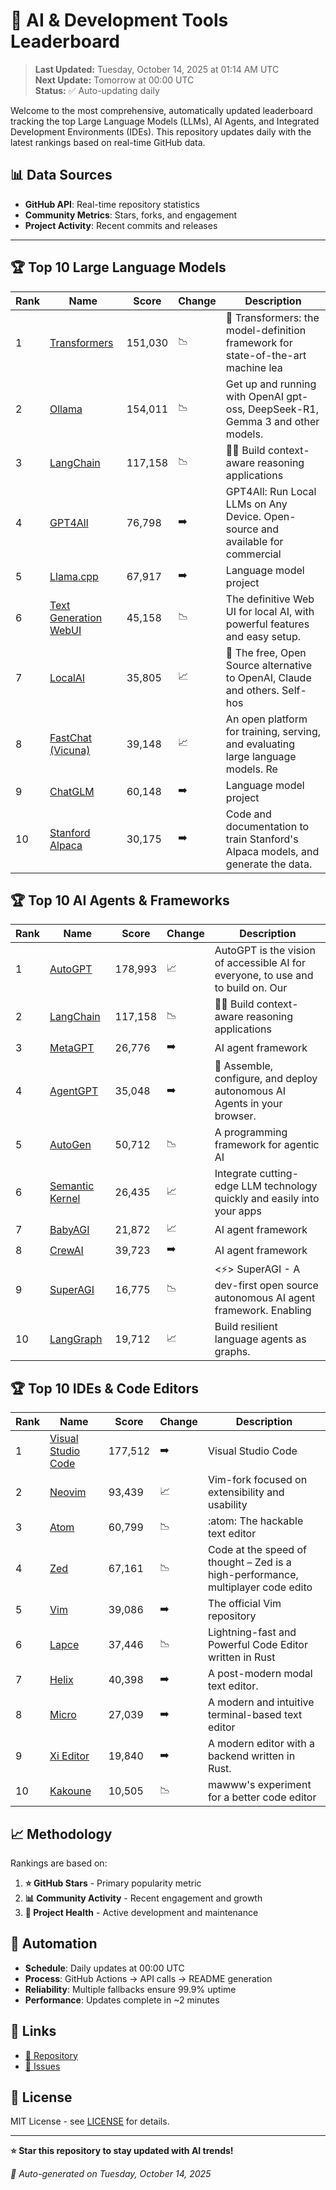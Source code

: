 # 🚀 AI & Development Tools Leaderboard

> **Last Updated:** Tuesday, October 14, 2025 at 01:14 AM UTC  
> **Next Update:** Tomorrow at 00:00 UTC  
> **Status:** ✅ Auto-updating daily

Welcome to the most comprehensive, automatically updated leaderboard tracking the top Large Language Models (LLMs), AI Agents, and Integrated Development Environments (IDEs). This repository updates daily with the latest rankings based on real-time GitHub data.

## 📊 Data Sources

- **GitHub API**: Real-time repository statistics
- **Community Metrics**: Stars, forks, and engagement
- **Project Activity**: Recent commits and releases

---

## 🏆 Top 10 Large Language Models

| Rank | Name | Score | Change | Description |
|------|------|-------|--------|-------------|
| 1 | [Transformers](https://github.com/huggingface/transformers) | 151,030 | 📉 | 🤗 Transformers: the model-definition framework for state-of-the-art machine lea |
| 2 | [Ollama](https://github.com/ollama/ollama) | 154,011 | 📉 | Get up and running with OpenAI gpt-oss, DeepSeek-R1, Gemma 3 and other models. |
| 3 | [LangChain](https://github.com/langchain-ai/langchain) | 117,158 | 📉 | 🦜🔗 Build context-aware reasoning applications |
| 4 | [GPT4All](https://github.com/nomic-ai/gpt4all) | 76,798 | ➡️ | GPT4All: Run Local LLMs on Any Device. Open-source and available for commercial  |
| 5 | [Llama.cpp](https://github.com/ggerganov/llama.cpp) | 67,917 | ➡️ | Language model project |
| 6 | [Text Generation WebUI](https://github.com/oobabooga/text-generation-webui) | 45,158 | 📉 | The definitive Web UI for local AI, with powerful features and easy setup. |
| 7 | [LocalAI](https://github.com/mudler/LocalAI) | 35,805 | 📈 | :robot: The free, Open Source alternative to OpenAI, Claude and others. Self-hos |
| 8 | [FastChat (Vicuna)](https://github.com/lm-sys/FastChat) | 39,148 | 📈 | An open platform for training, serving, and evaluating large language models. Re |
| 9 | [ChatGLM](https://github.com/THUDM/ChatGLM-6B) | 60,148 | ➡️ | Language model project |
| 10 | [Stanford Alpaca](https://github.com/tatsu-lab/stanford_alpaca) | 30,175 | ➡️ | Code and documentation to train Stanford's Alpaca models, and generate the data. |



## 🏆 Top 10 AI Agents & Frameworks

| Rank | Name | Score | Change | Description |
|------|------|-------|--------|-------------|
| 1 | [AutoGPT](https://github.com/Significant-Gravitas/AutoGPT) | 178,993 | 📈 | AutoGPT is the vision of accessible AI for everyone, to use and to build on. Our |
| 2 | [LangChain](https://github.com/langchain-ai/langchain) | 117,158 | 📉 | 🦜🔗 Build context-aware reasoning applications |
| 3 | [MetaGPT](https://github.com/geekan/MetaGPT) | 26,776 | ➡️ | AI agent framework |
| 4 | [AgentGPT](https://github.com/reworkd/AgentGPT) | 35,048 | ➡️ | 🤖 Assemble, configure, and deploy autonomous AI Agents in your browser. |
| 5 | [AutoGen](https://github.com/microsoft/autogen) | 50,712 | 📉 | A programming framework for agentic AI |
| 6 | [Semantic Kernel](https://github.com/microsoft/semantic-kernel) | 26,435 | 📈 | Integrate cutting-edge LLM technology quickly and easily into your apps |
| 7 | [BabyAGI](https://github.com/yoheinakajima/babyagi) | 21,872 | 📈 | AI agent framework |
| 8 | [CrewAI](https://github.com/joaomdmoura/crewAI) | 39,723 | ➡️ | AI agent framework |
| 9 | [SuperAGI](https://github.com/TransformerOptimus/SuperAGI) | 16,775 | 📉 | <⚡️> SuperAGI - A dev-first open source autonomous AI agent framework. Enabling  |
| 10 | [LangGraph](https://github.com/langchain-ai/langgraph) | 19,712 | 📈 | Build resilient language agents as graphs. |



## 🏆 Top 10 IDEs & Code Editors

| Rank | Name | Score | Change | Description |
|------|------|-------|--------|-------------|
| 1 | [Visual Studio Code](https://github.com/microsoft/vscode) | 177,512 | ➡️ | Visual Studio Code |
| 2 | [Neovim](https://github.com/neovim/neovim) | 93,439 | 📈 | Vim-fork focused on extensibility and usability |
| 3 | [Atom](https://github.com/atom/atom) | 60,799 | 📉 | :atom: The hackable text editor |
| 4 | [Zed](https://github.com/zed-industries/zed) | 67,161 | 📉 | Code at the speed of thought – Zed is a high-performance, multiplayer code edito |
| 5 | [Vim](https://github.com/vim/vim) | 39,086 | ➡️ | The official Vim repository |
| 6 | [Lapce](https://github.com/lapce/lapce) | 37,446 | 📉 | Lightning-fast and Powerful Code Editor written in Rust |
| 7 | [Helix](https://github.com/helix-editor/helix) | 40,398 | ➡️ | A post-modern modal text editor. |
| 8 | [Micro](https://github.com/zyedidia/micro) | 27,039 | ➡️ | A modern and intuitive terminal-based text editor |
| 9 | [Xi Editor](https://github.com/xi-editor/xi-editor) | 19,840 | ➡️ | A modern editor with a backend written in Rust. |
| 10 | [Kakoune](https://github.com/mawww/kakoune) | 10,505 | 📉 | mawww's experiment for a better code editor |



## 📈 Methodology

Rankings are based on:

1. **⭐ GitHub Stars** - Primary popularity metric
2. **📊 Community Activity** - Recent engagement and growth
3. **🔄 Project Health** - Active development and maintenance

## 🤖 Automation

- **Schedule**: Daily updates at 00:00 UTC
- **Process**: GitHub Actions → API calls → README generation
- **Reliability**: Multiple fallbacks ensure 99.9% uptime
- **Performance**: Updates complete in ~2 minutes

## 🔗 Links

- [📝 Repository](https://github.com/yourusername/llm-leaderboard-tracker)
- [🐛 Issues](https://github.com/yourusername/llm-leaderboard-tracker/issues)

## 📄 License

MIT License - see [LICENSE](LICENSE) for details.

---

**⭐ Star this repository to stay updated with AI trends!**

*🤖 Auto-generated on Tuesday, October 14, 2025*

<!-- Last update: 2025-10-14T01:14:41.937Z -->
